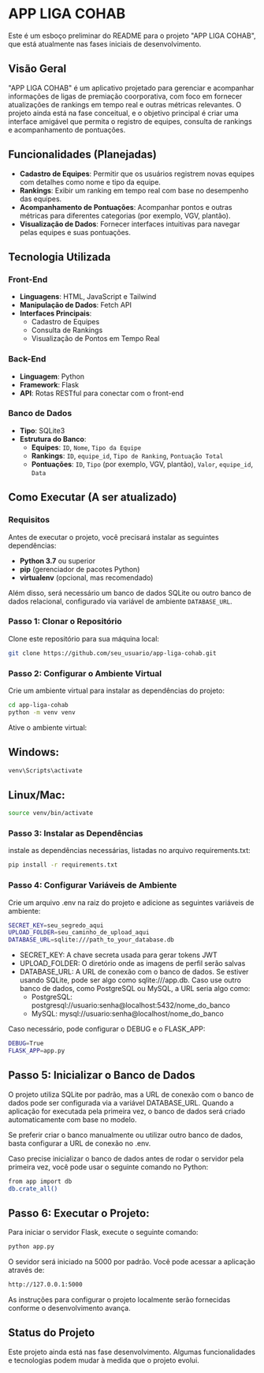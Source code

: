 # APP LIGA COHAB

Este é um esboço preliminar do README para o projeto "APP LIGA COHAB", que está atualmente nas fases iniciais de desenvolvimento.

## Visão Geral

"APP LIGA COHAB" é um aplicativo projetado para gerenciar e acompanhar informações de ligas de premiação coorporativa, com foco em fornecer atualizações de rankings em tempo real e outras métricas relevantes. O projeto ainda está na fase conceitual, e o objetivo principal é criar uma interface amigável que permita o registro de equipes, consulta de rankings e acompanhamento de pontuações.

## Funcionalidades (Planejadas)

- **Cadastro de Equipes**: Permitir que os usuários registrem novas equipes com detalhes como nome e tipo da equipe.
- **Rankings**: Exibir um ranking em tempo real com base no desempenho das equipes.
- **Acompanhamento de Pontuações**: Acompanhar pontos e outras métricas para diferentes categorias (por exemplo, VGV, plantão).
- **Visualização de Dados**: Fornecer interfaces intuitivas para navegar pelas equipes e suas pontuações.

## Tecnologia Utilizada

### Front-End
- **Linguagens**: HTML, JavaScript e Tailwind
- **Manipulação de Dados**: Fetch API
- **Interfaces Principais**:
  - Cadastro de Equipes
  - Consulta de Rankings
  - Visualização de Pontos em Tempo Real

### Back-End
- **Linguagem**: Python
- **Framework**: Flask
- **API**: Rotas RESTful para conectar com o front-end

### Banco de Dados
- **Tipo**: SQLite3
- **Estrutura do Banco**:
  - **Equipes**: `ID`, `Nome`, `Tipo da Equipe`
  - **Rankings**: `ID`, `equipe_id`, `Tipo de Ranking`, `Pontuação Total`
  - **Pontuações**: `ID`, `Tipo` (por exemplo, VGV, plantão), `Valor`, `equipe_id`, `Data`

## Como Executar (A ser atualizado)
### Requisitos

Antes de executar o projeto, você precisará instalar as seguintes dependências:

- **Python 3.7** ou superior
- **pip** (gerenciador de pacotes Python)
- **virtualenv** (opcional, mas recomendado)

Além disso, será necessário um banco de dados SQLite ou outro banco de dados relacional, configurado via variável de ambiente `DATABASE_URL`.

### Passo 1: Clonar o Repositório

Clone este repositório para sua máquina local:

```bash
git clone https://github.com/seu_usuario/app-liga-cohab.git
```
### Passo 2: Configurar o Ambiente Virtual

Crie um ambiente virtual para instalar as dependências do projeto:
```bash
cd app-liga-cohab
python -m venv venv
```
Ative o ambiente virtual:

## Windows:
```bash
venv\Scripts\activate
```
## Linux/Mac:
```bash
source venv/bin/activate
```
### Passo 3: Instalar as Dependências

instale as dependências necessárias, listadas no arquivo requirements.txt:
```bash
pip install -r requirements.txt
```
### Passo 4: Configurar Variáveis de Ambiente

Crie um arquivo .env na raiz do projeto e adicione as seguintes variáveis de ambiente:
```bash
SECRET_KEY=seu_segredo_aqui
UPLOAD_FOLDER=seu_caminho_de_upload_aqui
DATABASE_URL=sqlite:///path_to_your_database.db
```
- SECRET_KEY: A chave secreta usada para gerar  tokens JWT
- UPLOAD_FOLDER: O diretório onde as imagens de perfil serão salvas
- DATABASE_URL: A URL de conexão com o banco de dados. Se estiver usando SQLite, pode ser algo como sqlite:///app.db. Caso use outro banco de dados, como PostgreSQL ou MySQL, a URL seria algo como:
  - PostgreSQL: postgresql://usuario:senha@localhost:5432/nome_do_banco
  - MySQL: mysql://usuario:senha@localhost/nome_do_banco

Caso necessário, pode configurar o DEBUG e o FLASK_APP:
```bash
DEBUG=True
FLASK_APP=app.py
```
## Passo 5: Inicializar o Banco de Dados

O projeto utiliza SQLite por padrão, mas a URL de conexão com o banco de dados pode ser configurada via a variável DATABASE_URL. Quando a aplicação for executada pela primeira vez, o banco de dados será criado automaticamente com base no modelo.

Se preferir criar o banco manualmente ou utilizar outro banco de dados, basta configurar a URL de conexão no .env.

Caso precise inicializar o banco de dados antes de rodar o servidor pela primeira vez, você pode usar o seguinte comando no Python:
```bash
from app import db
db.crate_all()
```
## Passo 6: Executar o Projeto:

Para iniciar o servidor Flask, execute o seguinte comando:
```bash
python app.py
```
O sevidor será iniciado na 5000 por padrão. Você pode acessar a aplicação através de:
```bash
http://127.0.0.1:5000
```

As instruções para configurar o projeto localmente serão fornecidas conforme o desenvolvimento avança.

## Status do Projeto

Este projeto ainda está nas fase desenvolvimento. Algumas funcionalidades e tecnologias podem mudar à medida que o projeto evolui.
